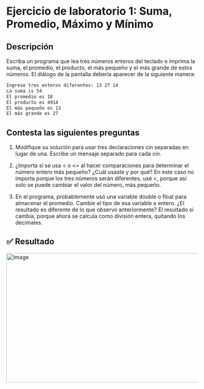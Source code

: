 # Ejercicio de laboratorio 1: Suma, Promedio, Máximo y Mínimo

## Descripción

Escriba un programa que lea tres números enteros del teclado e imprima la suma, el promedio, el producto, el más pequeño y el más grande de estos números. El diálogo de la pantalla debería aparecer de la siguiente manera:

```cmd
Ingrese tres enteros diferentes: 13 27 14
La suma is 54
El promedio es 18
El producto es 4914
El más pequeño es 13
El más grande es 27
```

## Contesta las siguientes preguntas

1. Modifique su solución para usar tres declaraciones cin separadas en lugar de una. Escribe un mensaje separado para cada cin.

2. ¿Importa si se usa < o <= al hacer comparaciones para determinar el número entero más pequeño? ¿Cuál usaste y por qué? En este caso no importa porque los tres números serán diferentes, usé <, porque así solo se puede cambiar el valor del número, más pequeño.

3. En el programa, probablemente usó una variable double o float para almacenar el promedio. Cambie el tipo de esa variable a entero. ¿El resultado es diferente de lo que observó anteriormente? El resultado si cambia, porque ahora se calcula como división entera, quitando los decimales.

## ✅ Resultado

<img width="719" height="340" alt="Image" src="https://github.com/user-attachments/assets/008f8540-7e2e-48c7-9cee-49cd78436d5d" />
